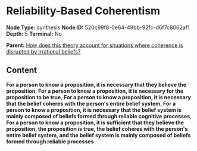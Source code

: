 # Reliability-Based Coherentism

**Node Type:** synthesis
**Node ID:** 520c99f8-0e64-49bb-92fc-d6f7c8062af1
**Depth:** 5
**Terminal:** No

**Parent:** [How does this theory account for situations where coherence is disrupted by irrational beliefs?](how-does-this-theory-account-for-situations-where-coherence-is-disrupted-by-irrational-beliefs-antithesis-d730b820-6a26-4dd8-800a-3cd954212738.md)

## Content

**For a person to know a proposition, it is necessary that they believe the proposition**, **For a person to know a proposition, it is necessary for the proposition to be true**, **For a person to know a proposition, it is necessary that the belief coheres with the person's entire belief system**, **For a person to know a proposition, it is necessary that the belief system is mainly composed of beliefs formed through reliable cognitive processes**, **For a person to know a proposition, it is sufficient that they believe the proposition, the proposition is true, the belief coheres with the person's entire belief system, and the belief system is mainly composed of beliefs formed through reliable processes**
